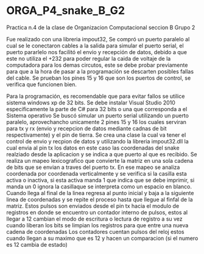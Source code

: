 # ORGA_P4_snake_B_G2
Practica n.4 de la clase de Organizacion Computacional seccion B
Grupo 2

Fue realizado con una libreria impout32, Se compró un puerto paralelo al cual se le conectaron cables a la salida para simular el puerto serial, el puerto pararlelo nos facilitó el envio y recepción de datos, debido a que este no utiliza el +232 para poder regular la caida de voltaje de la computadora para los demas circutos, este se debe probar previamente para que a la hora de pasar a la programación se descarten posibles fallas del cable. Se prueban los pines 15 y 16 que son los puertos de control, se verifica que funcionen bien.

Para la programación, es recomendable que para evitar fallos se utilice sistema windows xp de 32 bits. Se debe instalar Visual Studio 2010 especificamente la parte de C# para 32 bits o una que corresponda a el Sistema operativo Se buscó simular un puerto serial utilizando un puerto paralelo, aprovechancho unicamente 2 pines 15 y 16 los cuales serviran para tx y rx (envio y recepcion de datos mediante cadnas de bit respectivamente) y el pin de tierra. Se crea una clase la cual va tener el control de envio y recpion de datos y utilizando la libreria impout32.dll la cual envia al pin tx los datos en este caso las coordenadas del snake realziado desde la aplicacion y se indica a que puerto al que es recibido. Se realiza un mapeo lexicografico que convierte la matriz en una sola cadena de bits que se envian a traves del puerto tx. En ese mapeo se analiza coordenada por coordenada verticalmente y se verifica si la casilla esta activa o inactiva, si esta activa manda 1 que indica que se debe imprimir, si manda un 0 ignora la casillaque se interpreta como un espacio en blanco. Cuando llega al final de la linea regresa al punto inicial y baja a la siguiente linea de coordenadas y se repite el proceso hasta que llegue al finfal de la matriz. Estos pulsos son enviados desde el pin tx hacia el modulo de registros en donde se encuentro un contador interno de pulsos, estos al llegar a 12 cambian el modo de escritura o lectura de registro a su vez cuando liberan los bits se limpian los registros para que entre una nueva cadena de coordenadas Los contadores cuentan pulsos del reloj estos cuando llegan a su maximo que es 12 y hacen un comparacion (si el numero es 12 cambia de estado)
